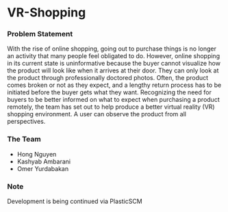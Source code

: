 # VR-Shopping

### Problem Statement
With the rise of online shopping, going out to purchase things is no longer an activity that many people feel obligated to do. However, online shopping in its current state is uninformative because the buyer cannot visualize how the product will look like when it arrives at their door. They can only look at the product through professionally doctored photos. Often, the product comes broken or not as they expect, and a lengthy return process has to be initiated before the buyer gets what they want. Recognizing the need for buyers to be better informed on what to expect when purchasing a product remotely, the team has set out to help produce a better virtual reality (VR) shopping environment. A user can observe the product from all perspectives.

### The Team
- Hong Nguyen
- Kashyab Ambarani
- Omer Yurdabakan

### Note
Development is being continued via PlasticSCM
